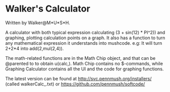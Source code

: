 # Walker's Calculator

Written by Walker@M\*U\*S\*H. 

A calculator with both typical expression calculating (3 + sin(12) * PI^2)) and graphing, plotting calculation points on a graph. It also has a function to turn any mathematical expression it understands into mushcode. e.g: It will turn 2+2*4 into add(2,mul(2,4)).

The math-related functions are in the Math Chip object, and that can be @parented to to obtain u(calc,<expression>). Math Chip contains no $-commands, while Graphing Calculator contains all the UI and the code for graphing functions.


The latest version can be found at http://svc.pennmush.org/installers/ (called walkerCalc_<version>.txt) or https://github.com/pennmush/softcode/
